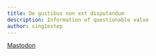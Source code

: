 ```yaml
---
title: De gustibus non est disputandum
description: Information of questionable value
author: sing1estep
---
```


<aside>
  <a rel="me" href="https://infosec.exchange/@singlestep">Mastodon</a>
</aside>
